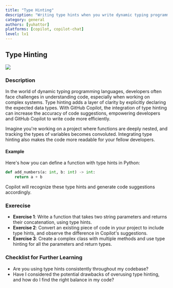 ```yaml
---
title: "Type Hinting"
description: "Writing type hints when you write dynamic typing programming language, to increase copilot suggestion accuracy."
category: general
authors: [yuhattor] 
platforms: [copilot, copilot-chat]
level: lv1
---
```


## Type Hinting

[<img src="https://img.shields.io/badge/Lv1-Early_Stage_Pattern-blue">](https://github.com/orgs/AI-Native-Development/projects/1/)

### Description

In the world of dynamic typing programming languages, developers often face challenges in understanding code, especially when working on complex systems. Type hinting adds a layer of clarity by explicitly declaring the expected data types. With GitHub Copilot, the integration of type hinting can increase the accuracy of code suggestions, empowering developers and GitHub Copilot to write code more efficiently.

Imagine you're working on a project where functions are deeply nested, and tracking the types of variables becomes convoluted. Integrating type hinting also makes the code more readable for your fellow developers.

#### Example

Here's how you can define a function with type hints in Python:

```python
def add_numbers(a: int, b: int) -> int:
    return a + b
```

Copilot will recognize these type hints and generate code suggestions accordingly.

### Exerecise

- **Exercise 1**: Write a function that takes two string parameters and returns their concatenation, using type hints.
- **Exercise 2**: Convert an existing piece of code in your project to include type hints, and observe the difference in Copilot's suggestions.
- **Exercise 3**: Create a complex class with multiple methods and use type hinting for all the parameters and return types.

### Checklist for Further Learning

- Are you using type hints consistently throughout my codebase?
- Have I considered the potential drawbacks of overusing type hinting, and how do I find the right balance in my code?

